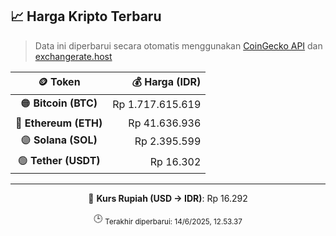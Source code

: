 

<!-- HARGA_KRIPTO -->
## 📈 Harga Kripto Terbaru

> Data ini diperbarui secara otomatis menggunakan [CoinGecko API](https://www.coingecko.com/) dan [exchangerate.host](https://exchangerate.host/)

<div align="center">

| 🪙 Token | 💰 Harga (IDR) |
|:------:|---------------:|
| 🟠 **Bitcoin (BTC)**   | Rp 1.717.615.619 |
| 🔵 **Ethereum (ETH)**  | Rp 41.636.936 |
| 🟣 **Solana (SOL)**    | Rp 2.395.599 |
| 🟢 **Tether (USDT)**   | Rp 16.302 |

---

💱 **Kurs Rupiah (USD → IDR)**: Rp 16.292

🕒 <sub>Terakhir diperbarui: 14/6/2025, 12.53.37</sub>

</div>
<!-- /HARGA_KRIPTO -->